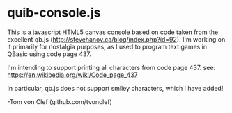 quib-console.js
================

This is a javascript HTML5 canvas console based on code taken from
the excellent qb.js (http://stevehanov.ca/blog/index.php?id=92).
I'm working on it primarily for nostalgia purposes, as I used to
program text games in QBasic using code page 437.

I'm intending to support printing all characters from code page 437.
see: https://en.wikipedia.org/wiki/Code_page_437

In particular, qb.js does not support smiley characters, which I
have added!

-Tom von Clef (github.com/tvonclef)
